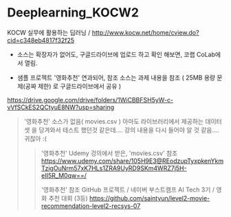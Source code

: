 # Deeplearning_KOCW2
KOCW 실무에 활용하는 딥러닝  / http://www.kocw.net/home/cview.do?cid=c348eb4817f32f25

* 소스는 확장자가 없어도, 구글드라이브에 업로드 하고 확인 해보면, 코랩 CoLab에서 열림. 

* 샘플 프로젝트 '영화추천' 연과되어, 참조 소스는 과제 내용을 참조 ( 25MB 용량 문제(공짜 제한) 로 구글드라이브에서 공유 )

https://drive.google.com/drive/folders/1WiCBBFSH5yW-c-vVfSCkES2QCtyuE8NW?usp=sharing

> '영화추천' 소스가 없음( movies.csv ) 아마도 라이브러리에서 제공하는 데이터셋 을 당겨와서 테스트 했던것 같은데....  강의 내용을 다시 들어야 알 것 같음.... 귀찮아 :(
> > '영화추천' Udemy 겅의에서 받은, 'movies.csv' 참조 https://www.udemy.com/share/105H9E3@REodzupTyxpkenYkmTzigOuNrm57xK7HLs1ZRA9UyRD9SKm4WRZ7j5H-eII5R_M0qw==/
> > 
> > '영화추천' 참조 GitHub 프로젝트 / 네이버 부스트캠프 AI Tech 3기 / 영화 추천 대회 (3등) https://github.com/saintyun/level2-movie-recommendation-level2-recsys-07
